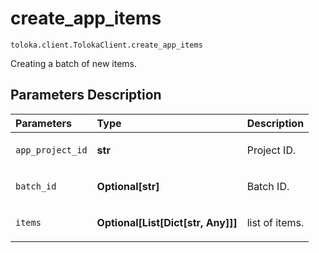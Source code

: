 # create_app_items
`toloka.client.TolokaClient.create_app_items`

Creating a batch of new items.

## Parameters Description

| Parameters | Type | Description |
| :----------| :----| :-----------|
`app_project_id`|**str**|<p>Project ID.</p>
`batch_id`|**Optional\[str\]**|<p>Batch ID.</p>
`items`|**Optional\[List\[Dict\[str, Any\]\]\]**|<p>list of items.</p>
